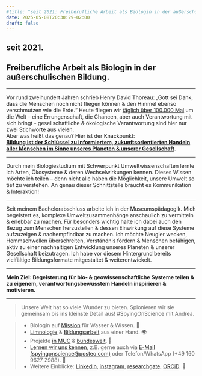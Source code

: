 ```yaml
---
#title: "seit 2021: Freiberufliche Arbeit als Biologin in der außerschulischen Bildung"
date: 2025-05-08T20:30:29+02:00
draft: false
---
```

## seit 2021. 
## Freiberufliche Arbeit als Biologin in der außerschulischen Bildung.  
___
  
Vor rund zweihundert Jahren schrieb Henry David Thoreau:
„Gott sei Dank, dass die Menschen noch nicht fliegen können & den Himmel ebenso verschmutzen wie die Erde.“
Heute fliegen wir [täglich über 100.000 Mal](https://www.oag.com/airline-frequency-and-capacity-statistics#:~:text=SCHEDULED%20FLIGHT%20COUNTER&text=With%2014%2C098%2C739%20flights%20in%20total,flights%20per%20day%20is%20100%2C705.) um die Welt – eine Errungenschaft, die Chancen, aber auch Verantwortung mit sich bringt - gesellschaftliche & ökologische Verantwortung sind hier nur zwei Stichworte aus vielen.   
Aber was heißt das genau? Hier ist der Knackpunkt:  
**[Bildung ist der Schlüssel zu informiertem, zukunftsorientierten Handeln aller Menschen im Sinne unseres Planeten & unserer Gesellschaft](https://www.bmbf.de/DE/Bildung/AusserschulischeBildung/BildungFuerNachhaltigeEntwicklung/bildungfuernachhaltigeentwicklung_node.html)**.  
___

Durch mein Biologiestudium mit Schwerpunkt Umweltwissenschaften lernte ich Arten, Ökosysteme & deren Wechselwirkungen kennen. Dieses Wissen möchte ich teilen – denn nicht alle haben die Möglichkeit, unsere Umwelt so tief zu verstehen. An genau dieser Schnittstelle braucht es Kommunikation & Interaktion!  

___

Seit meinem Bachelorabschluss arbeite ich in der Museumspädagogik. Mich begeistert es, komplexe Umweltzusammenhänge anschaulich zu vermitteln & erlebbar zu machen. Für besonders wichtig halte ich dabei auch den Bezug zum Menschen herzustellen & dessen Einwirkung auf diese Systeme aufzuzeigen & nachempfindbar zu machen. Ich möchte Neugier wecken, Hemmschwellen überschreiten, Verständnis fördern & Menschen befähigen, aktiv zu einer nachhaltigen Entwicklung unseres Planeten & unserer Gesellschaft beizutragen. Ich habe vor diesem Hintergrund bereits vielfältige Bildungsformate mitgestaltet & weiterentwickelt.

___

**Mein Ziel: Begeisterung für bio- & geowissenschaftliche Systeme teilen & zu eigenem, verantwortungsbewusstem Handeln inspirieren & motivieren.**

___

>Unsere Welt hat so viele Wunder zu bieten. Spionieren wir sie gemeinsam bis ins kleinste Detail aus! #SpyingOnScience mit Andrea.  

>* Biologin auf [Mission](/ueber/) für Wasser & Wissen. 💚 
>* [Limnologie](/limnologie/) & [Bildungsarbeit](/wisskomm/) aus einer Hand. 🌍 
>* Projekte [in MUC](/archive/) & [bundesweit](/references/). 🔬  
>* [Lernen wir uns kennen](/events/), z.B. gerne auch via [E-Mail (spyingonscience@posteo.com)](mailto:spyingonscience@posteo.com?subject=Kontaktaufnahme%20über%20die%20Webseite%20spyingonscience.com) oder Telefon/WhatsApp (+49 160 9627 2988). 🤝   
>* Weitere Einblicke: [LinkedIn](https://www.linkedin.com/in/andrea-koplitz-weissgerber/), [instagram](https://www.instagram.com/spyingonscience/), [researchgate](https://www.researchgate.net/profile/Andrea-Koplitz-Weissgerber), [ORCiD](https://orcid.org/my-orcid?orcid=0000-0001-8429-5448). 👀 